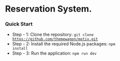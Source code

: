 # Reservation System.

### Quick Start

- Step - 1: Clone the repository: <code>git clone https://github.com/themewagon/motiv.git</code>
- Step - 2: Install the required Node.js packages: <code>npm install</code>
- Step - 3: Run the application: <code>npm run dev</code>


